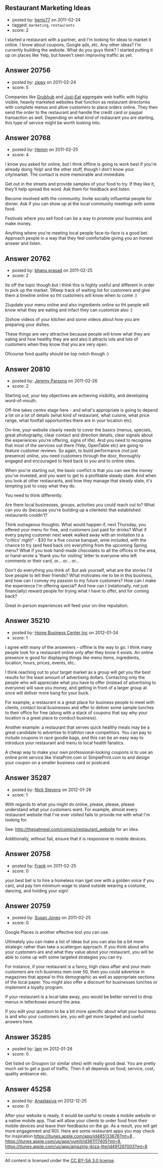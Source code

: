 ## Restaurant Marketing Ideas

- posted by: [berto77](https://stackexchange.com/users/-1/8077-berto77) on 2011-02-24
- tagged: `marketing`, `restaurants`
- score: 2

I started a restaurant with a partner, and I'm looking for ideas to market it online. I know about coupons, Google ads, etc. Any other ideas? I'm currently building the website. What do you guys think? I started putting it up on places like Yelp, but haven't seen improving traffic as yet.


## Answer 20756

- posted by: [zippy](https://stackexchange.com/users/-1/7781-zippy) on 2011-02-24
- score: 5

<p>Companies like <a href="http://www.grubhub.com">Grubhub</a> and <a href="http://www.just-eat.co.uk">Just-Eat</a> aggregate web traffic with highly visible, heavily marketed websites that function as restaurant directories with complete menus and allow customers to place orders online. They then send the order to the restaurant and handle the credit card or paypal transaction as well. Depending on what kind of restaurant you are starting, this type of service might be worth looking into.</p>



## Answer 20768

- posted by: [Hemm](https://stackexchange.com/users/-1/8085-hemm) on 2011-02-25
- score: 4

I know you asked for online, but I think offline is going to work best if you're already doing Yelp! and the other stuff, though I don't know your city/market. The contact is more memorable and immediate.

Get out in the streets and provide samples of your food to try. If they like it, they'll help spread the word. Ask them for feedback and listen. 

Become involved with the community. Invite socially influential people for dinner. Ask if you can show up at the local community meetings with some food. 

Festivals where you sell food can be a way to promote your business and make money.

Anything where you're meeting local people face-to-face is a good bet. Approach people in a way that they feel comfortable giving you an honest answer and listen.


## Answer 20762

- posted by: [bhanu prasad](https://stackexchange.com/users/-1/7050-bhanu-prasad) on 2011-02-25
- score: 2

Its off the topic though but i think this is highly useful and different in order to pick up the market.
1)Keep track of waiting list for customers and give them a timeline online so tht customers will know when to come :)

2)update your menu online and also ingredients online so tht people will know what they are eating and infact they can customize also :)

3)show videos of your kitchen and some videos about how you are preparing your dishes. 

These things are very attractive because people will know what they are eating and how healthy they are and also it attracts lots and lots of customers when they know that you are very open.

Ofcourse food quality should be top notch though :)


## Answer 20810

- posted by: [Jeremy Parsons](https://stackexchange.com/users/-1/4291-jeremy-parsons) on 2011-02-26
- score: 2

Starting out, your key objectives are achieving visibility, and developing word-of-mouth.

Off-line takes centre stage here - and what's appropriate is going to depend a lot on a lot of details (what kind of restaurant, what cuisine, what price range, what footfall opportunities there are in your location etc).

On-line, your website clearly needs to cover the basics (menus, specials, great photography, clear contact and direction details, clear signals about the experiences you're offering, signs of life). And you need to recognise that most of the services out there (Yelp, OpenTable etc) are going to feature customer reviews. So again, to build performance (not just presence) online, you need customers through the door, thoroughly engaged and encouraged to feed back to you and to online sites.

When you're starting out, the basic conflict is that you can see the money you've invested, and you want to get to a profitable steady state. And when you look at other restaurants, and how they manage that steady state, it's tempting just to copy what they do. 

You need to think differently. 

Are there local businesses, groups, activities you could reach out to? What can you do (because you're building up a clientele) that established restaurants couldn't?

Think outrageous thoughts. What would happen if, next Thursday, you offered your menu for free, and customers just paid for drinks? What if every paying customer next week walked away with an invitation to a "critics' night" - $30 for a five course banquet, wine included, with the chance to try (and feed back on) everything from the upcoming Spring menu? What if you took hand-made chocolates to all the offices in the area, or hand-wrote a 'thank you for visiting' letter to everyone who left comments or their card, or... or... or...

Don't do everything you think of. But ask yourself, what are the stories I'd love people to tell their friends? What motivates me to be in this business, and how can I convey my passion to my future customers? How can I make the experience I'm offering special? And how can I (relationally, not just financially) reward people for trying what I have to offer, and for coming back?

Great in-person experiences will feed your on-line reputation.


## Answer 35210

- posted by: [Home Business Center Inc](https://stackexchange.com/users/-1/15951-home-business-center-inc) on 2012-01-24
- score: 1

I agree with many of the answerers - offline is the way to go. I think many people look for a restaurant online only after they know it exists. An online presence is good for displaying things like menu items, ingredients, location, hours, prices, events, etc.. 

I think reaching out to your target market as a group will get you the best results for the least amount of advertising dollars. Contacting only the people who will appreciate what you have to offer (instead of advertising to everyone) will save you money, and getting in front of a larger group at once will deliver more bang for your buck.

For example, a restaurant is a great place for business people to meet with clients, contact local businesses and offer to deliver some sample lunches to their office for free (along with a stack of coupons that say why your location is a great place to conduct business).

Another example: a restaurant that serves quick healthy meals may be a great candidate to advertise to triathlon race competitors. You can pay to include coupons in race goodie bags, and this can be an easy way to introduce your restaurant and menu to local health fanatics.

A cheap way to make your own professional-looking coupons is to use an online print service like VistaPrint.com or SimplePrint.com to and design your coupon on a smaller business card or postcard.


## Answer 35287

- posted by: [Nick Stevens](https://stackexchange.com/users/-1/15902-nick-stevens) on 2012-01-26
- score: 1

With regards to what you might do online, please, please, please understand what your customers want. For example, almost every restaurant website that I've ever visited fails to provide me with what I'm looking for.

See: http://theoatmeal.com/comics/restaurant_website for an idea.

Additionally, without fail, ensure that it is responsive to mobile devices.


## Answer 20758

- posted by: [Frank](https://stackexchange.com/users/-1/4858-frank) on 2011-02-25
- score: 0

your best bet is to hire a homeless man (get one with a golden voice if you can), and pay him minimum wage to stand outside wearing a costume, dancing, and holding your sign!




## Answer 20759

- posted by: [Susan Jones](https://stackexchange.com/users/-1/2737-susan-jones) on 2011-02-25
- score: 0

Google Places is another effective tool you can use.

Ultimately you can make a list of ideas but you can also be a bit more strategic rather than take a scattergun approach. If you think about who your customers are and what they  value about your restaurant, you will be able to come up with some targeted strategies you can try.

For instance, if your restaurant is a fancy, high class affair and your main customers are rich business men over 50, then you could advertise in magazines that appeal to this demographic as well as appropriate sections of the local paper. You might also offer a discount for businesses lunches or implement a loyalty program.

If your restaurant is a local take away, you would be better served to drop menus in letterboxes around the area.

If you edit your question to be a bit more specific about what your business is and who your customers are, you will get more targeted and useful answers here. 


## Answer 35285

- posted by: [Iam](https://stackexchange.com/users/-1/15609-iam) on 2012-01-26
- score: 0

Get listed on Groupon (or similar sites) with really good deal. You are pretty much set to get a gust of traffic. Then it all depends on food, service, cost, quality ambiance etc.


## Answer 45258

- posted by: [Anastasiya](https://stackexchange.com/users/-1/21909-anastasiya) on 2012-12-25
- score: 0

After your website is ready, it would be useful to create a mobile website or a native mobile app. That will allow your clients to order food from their mobile devices and leave their feedbacks on the go. As a result, you will get more engagement and ROI. Here are some restaurant apps you may check for inspiration https://itunes.apple.com/app/id485133676?mt=8 , https://itunes.apple.com/us/app/yumit/id361117405?mt=8,
https://itunes.apple.com/us/app/amazing-ibiza-lite/id491297003?mt=8 



---

All content is licensed under the [CC BY-SA 3.0 license](https://creativecommons.org/licenses/by-sa/3.0/).
